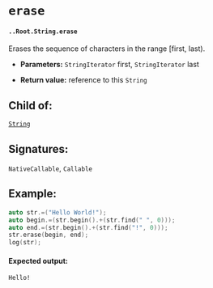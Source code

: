 # `erase`

#### `..Root.String.erase`

Erases the sequence of characters in the range [first, last).

* **Parameters:** `StringIterator` first, `StringIterator` last

* **Return value:** reference to this `String`

## Child of:

[`String`](docs..Root.String.md)

## Signatures:

`NativeCallable`, `Callable`


## Example:



```c
auto str.=("Hello World!");
auto begin.=(str.begin().+(str.find(" ", 0)));
auto end.=(str.begin().+(str.find("!", 0)));
str.erase(begin, end);
log(str);
```

#### Expected output:

    Hello!

